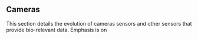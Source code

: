 ## Cameras

This section details the evolution of cameras sensors and other sensors that provide bio-relevant data. Emphasis is on

